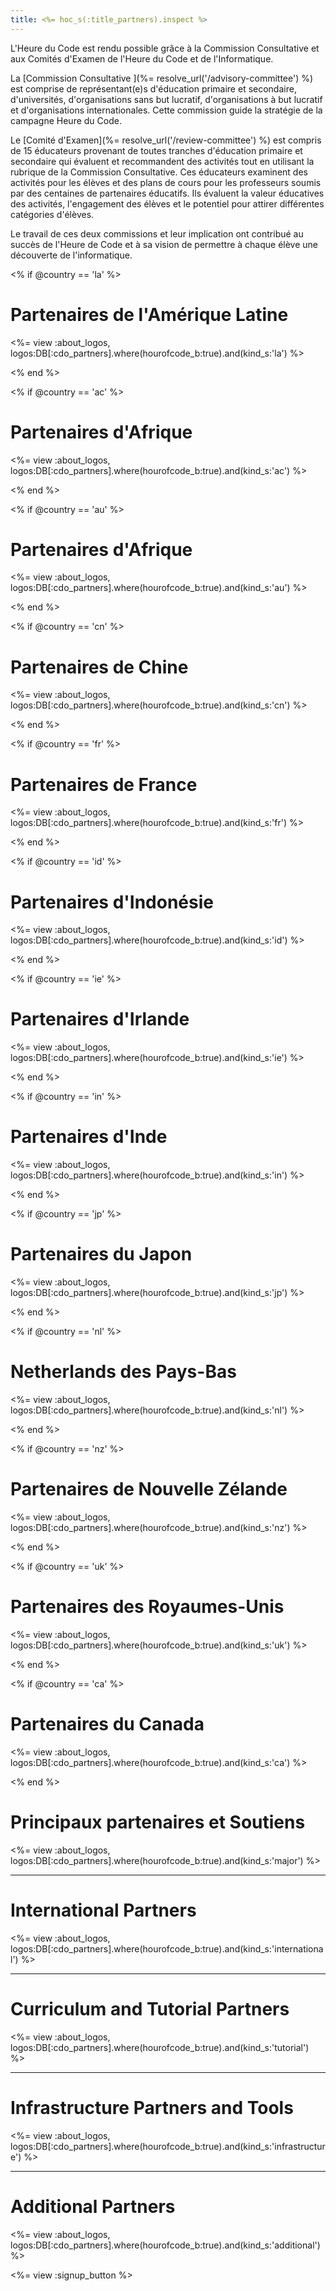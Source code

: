 ```yaml
---
title: <%= hoc_s(:title_partners).inspect %>
---
```

L'Heure du Code est rendu possible grâce à la Commission Consultative et aux Comités d'Examen de l'Heure du Code et de l'Informatique.

La [Commission Consultative ](%= resolve_url('/advisory-committee') %) est comprise de représentant(e)s d'éducation primaire et secondaire, d'universités, d'organisations sans but lucratif, d'organisations à but lucratif et d'organisations internationales. Cette commission guide la stratégie de la campagne Heure du Code.

Le [Comité d'Examen](%= resolve_url('/review-committee') %) est compris de 15 éducateurs provenant de toutes tranches d'éducation primaire et secondaire qui évaluent et recommandent des activités tout en utilisant la rubrique de la Commission Consultative. Ces éducateurs examinent des activités pour les élèves et des plans de cours pour les professeurs soumis par des centaines de partenaires éducatifs. Ils évaluent la valeur éducatives des activités, l'engagement des élèves et le potentiel pour attirer différentes catégories d'élèves.

Le travail de ces deux commissions et leur implication ont contribué au succès de l'Heure de Code et à sa vision de permettre à chaque élève une découverte de l'informatique.

<% if @country == 'la' %>

# Partenaires de l'Amérique Latine

<%= view :about_logos, logos:DB[:cdo_partners].where(hourofcode_b:true).and(kind_s:'la') %>

<% end %>

<% if @country == 'ac' %>

# Partenaires d'Afrique

<%= view :about_logos, logos:DB[:cdo_partners].where(hourofcode_b:true).and(kind_s:'ac') %>

<% end %>

<% if @country == 'au' %>

# Partenaires d'Afrique

<%= view :about_logos, logos:DB[:cdo_partners].where(hourofcode_b:true).and(kind_s:'au') %>

<% end %>

<% if @country == 'cn' %>

# Partenaires de Chine

<%= view :about_logos, logos:DB[:cdo_partners].where(hourofcode_b:true).and(kind_s:'cn') %>

<% end %>

<% if @country == 'fr' %>

# Partenaires de France

<%= view :about_logos, logos:DB[:cdo_partners].where(hourofcode_b:true).and(kind_s:'fr') %>

<% end %>

<% if @country == 'id' %>

# Partenaires d'Indonésie

<%= view :about_logos, logos:DB[:cdo_partners].where(hourofcode_b:true).and(kind_s:'id') %>

<% end %>

<% if @country == 'ie' %>

# Partenaires d'Irlande

<%= view :about_logos, logos:DB[:cdo_partners].where(hourofcode_b:true).and(kind_s:'ie') %>

<% end %>

<% if @country == 'in' %>

# Partenaires d'Inde

<%= view :about_logos, logos:DB[:cdo_partners].where(hourofcode_b:true).and(kind_s:'in') %>

<% end %>

<% if @country == 'jp' %>

# Partenaires du Japon

<%= view :about_logos, logos:DB[:cdo_partners].where(hourofcode_b:true).and(kind_s:'jp') %>

<% end %>

<% if @country == 'nl' %>

# Netherlands des Pays-Bas

<%= view :about_logos, logos:DB[:cdo_partners].where(hourofcode_b:true).and(kind_s:'nl') %>

<% end %>

<% if @country == 'nz' %>

# Partenaires de Nouvelle Zélande

<%= view :about_logos, logos:DB[:cdo_partners].where(hourofcode_b:true).and(kind_s:'nz') %>

<% end %>

<% if @country == 'uk' %>

# Partenaires des Royaumes-Unis

<%= view :about_logos, logos:DB[:cdo_partners].where(hourofcode_b:true).and(kind_s:'uk') %>

<% end %>

<% if @country == 'ca' %>

# Partenaires du Canada

<%= view :about_logos, logos:DB[:cdo_partners].where(hourofcode_b:true).and(kind_s:'ca') %>

<% end %>

# Principaux partenaires et Soutiens

<%= view :about_logos, logos:DB[:cdo_partners].where(hourofcode_b:true).and(kind_s:'major') %>

* * *

# International Partners

<%= view :about_logos, logos:DB[:cdo_partners].where(hourofcode_b:true).and(kind_s:'international') %>

* * *

# Curriculum and Tutorial Partners

<%= view :about_logos, logos:DB[:cdo_partners].where(hourofcode_b:true).and(kind_s:'tutorial') %>

* * *

# Infrastructure Partners and Tools

<%= view :about_logos, logos:DB[:cdo_partners].where(hourofcode_b:true).and(kind_s:'infrastructure') %>

* * *

# Additional Partners

<%= view :about_logos, logos:DB[:cdo_partners].where(hourofcode_b:true).and(kind_s:'additional') %>

<%= view :signup_button %>